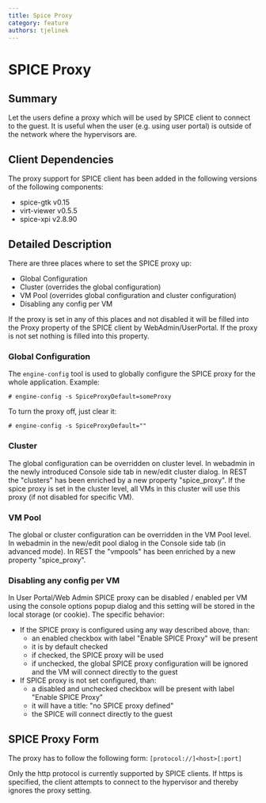 ```yaml
---
title: Spice Proxy
category: feature
authors: tjelinek
---
```


# SPICE Proxy

## Summary

Let the users define a proxy which will be used by SPICE client to connect to the guest.
It is useful when the user (e.g. using user portal) is outside of the network where the hypervisors are.

## Client Dependencies

The proxy support for SPICE client has been added in the following versions of the following components:

*   spice-gtk v0.15
*   virt-viewer v0.5.5
*   spice-xpi v2.8.90

## Detailed Description

There are three places where to set the SPICE proxy up:

*   Global Configuration
*   Cluster (overrides the global configuration)
*   VM Pool (overrides global configuration and cluster configuration)
*   Disabling any config per VM

If the proxy is set in any of this places and not disabled it will be filled into the Proxy property of the SPICE client by WebAdmin/UserPortal.
If the proxy is not set nothing is filled into this property.

### Global Configuration

The `engine-config` tool is used to globally configure the SPICE proxy for the whole application. Example:

```console
# engine-config -s SpiceProxyDefault=someProxy
```

To turn the proxy off, just clear it:

```console
# engine-config -s SpiceProxyDefault=""
```

### Cluster

The global configuration can be overridden on cluster level. In webadmin in the newly introduced Console side tab in new/edit cluster dialog.
In REST the "clusters" has been enriched by a new property "spice_proxy".
If the spice proxy is set in the cluster level, all VMs in this cluster will use this proxy (if not disabled for specific VM).

### VM Pool

The global or cluster configuration can be overridden in the VM Pool level.
In webadmin in the new/edit pool dialog in the Console side tab (in advanced mode). In REST the "vmpools" has been enriched by a new property "spice_proxy".

### Disabling any config per VM

In User Portal/Web Admin SPICE proxy can be disabled / enabled per VM using the console options popup dialog and this setting will be stored in the local storage (or cookie).
The specific behavior:

*   If the SPICE proxy is configured using any way described above, than:
    -   an enabled checkbox with label "Enable SPICE Proxy" will be present
    -   it is by default checked
    -   if checked, the SPICE proxy will be used
    -   if unchecked, the global SPICE proxy configuration will be ignored and the VM will connect directly to the guest
*   If SPICE proxy is not set configured, than:
    -   a disabled and unchecked checkbox will be present with label "Enable SPICE Proxy"
    -   it will have a title: "no SPICE proxy defined"
    -   the SPICE will connect directly to the guest

## SPICE Proxy Form

The proxy has to follow the following form: `[protocol://]<host>[:port]`

Only the http protocol is currently supported by SPICE clients. If https is specified, the client attempts to connect to the hypervisor and thereby ignores the proxy setting.

